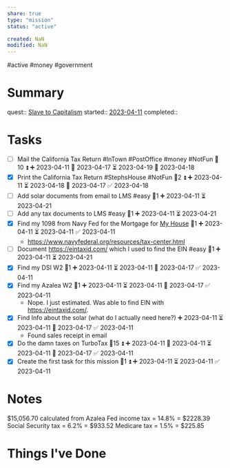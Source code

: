 ```yaml
---
share: true
type: "mission"
status: "active"

created: NaN 
modified: NaN
---
```

#active #money #government
# Summary
quest:: [Slave to Capitalism](./Slave%20to%20Capitalism.md)
started:: [2023-04-11](./2023-04-11.md)
completed::
# Tasks
- [ ] Mail the California Tax Return #InTown #PostOffice #money #NotFun 🥄10 ⏫ ➕ 2023-04-11 🛫 2023-04-17 ⏳ 2023-04-19 📅 2023-04-18
- [x] Print the California Tax Return #StephsHouse #NotFun 🥄2 ⏫ ➕ 2023-04-11 ⏳ 2023-04-18 📅 2023-04-17 ✅ 2023-04-18
- [ ] Add solar documents from email to LMS #easy 🥄1 ➕ 2023-04-11 ⏳ 2023-04-21
- [ ] Add any tax documents to LMS #easy 🥄1 ➕ 2023-04-11 ⏳ 2023-04-21
- [x] Find my 1098 from Navy Fed for the Mortgage for [My House](./My%20House.md) 🥄1 ➕ 2023-04-11 ⏳ 2023-04-11 ✅ 2023-04-11
	- https://www.navyfederal.org/resources/tax-center.html
- [ ] Document https://eintaxid.com/ which I used to find the EIN #easy 🥄1 ➕ 2023-04-11 ⏳ 2023-04-21
- [x] Find my DSI W2 🥄1 ➕ 2023-04-11 ⏳ 2023-04-11 📅 2023-04-17 ✅ 2023-04-11
- [x] Find my Azalea W2 🥄1 ➕ 2023-04-11 ⏳ 2023-04-11 📅 2023-04-17 ✅ 2023-04-11
	- Nope.  I just estimated.  Was able to find EIN with https://eintaxid.com/.
- [x] Find Info about the solar (what do I actually need here?) ➕ 2023-04-11 ⏳ 2023-04-11 📅 2023-04-17 ✅ 2023-04-11
	- Found sales receipt in email
- [x] Do the damn taxes on TurboTax 🥄15 ⏫ ➕ 2023-04-11 🛫 2023-04-11 ⏳ 2023-04-11 📅 2023-04-17 ✅ 2023-04-11
- [x] Create the first task for this mission 🥄1 ⏫ ➕ 2023-04-11 ⏳ 2023-04-11 ✅ 2023-04-11

# Notes
$15,056.70 calculated from Azalea
Fed income tax = 14.8% = $2228.39
Social Security tax = 6.2% = $933.52
Medicare tax = 1.5% = $225.85

# Things I've Done